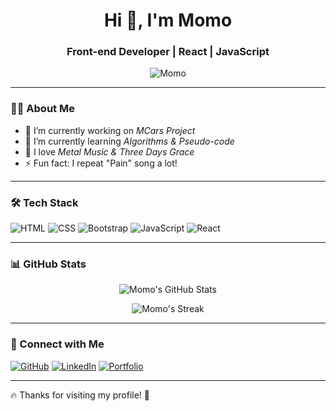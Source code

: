<h1 align="center">Hi 👋, I'm Momo</h1>
<h3 align="center">Front-end Developer | React | JavaScript</h3>

<p align="center">
  <img src="https://komarev.com/ghpvc/?username=Momo&label=Profile%20Views&color=0e75b6&style=flat" alt="Momo" />
</p>

---

### 👨‍💻 About Me  
- 🔭 I’m currently working on *MCars Project*  
- 🌱 I’m currently learning *Algorithms & Pseudo-code*  
- 🎸 I love *Metal Music & Three Days Grace*  
- ⚡ Fun fact: I repeat "Pain" song a lot!  

---

### 🛠 Tech Stack  
![HTML](https://img.shields.io/badge/HTML5-%23E34F26.svg?style=for-the-badge&logo=html5&logoColor=white)
![CSS](https://img.shields.io/badge/CSS3-%231572B6.svg?style=for-the-badge&logo=css3&logoColor=white)
![Bootstrap](https://img.shields.io/badge/Bootstrap-%237952B3.svg?style=for-the-badge&logo=bootstrap&logoColor=white)
![JavaScript](https://img.shields.io/badge/JavaScript-%23F7DF1E.svg?style=for-the-badge&logo=javascript&logoColor=black)
![React](https://img.shields.io/badge/React-%2361DAFB.svg?style=for-the-badge&logo=react&logoColor=black)

---

### 📊 GitHub Stats  
<p align="center">
  <img src="https://github-readme-stats.vercel.app/api?username=Momo&show_icons=true&theme=radical" alt="Momo's GitHub Stats" />
</p>

<p align="center">
  <img src="https://github-readme-streak-stats.herokuapp.com/?user=Momo&theme=dark" alt="Momo's Streak" />
</p>

---

### 🔗 Connect with Me  
[![GitHub](https://img.shields.io/badge/GitHub-%2312100E.svg?style=for-the-badge&logo=github&logoColor=white)](https://github.com/Momo)
[![LinkedIn](https://img.shields.io/badge/LinkedIn-%230077B5.svg?style=for-the-badge&logo=linkedin&logoColor=white)](https://linkedin.com/in/your-profile)
[![Portfolio](https://img.shields.io/badge/Portfolio-%2312100E.svg?style=for-the-badge&logo=firefox&logoColor=white)](https://your-portfolio.com)

---

🔥 Thanks for visiting my profile! 🚀

